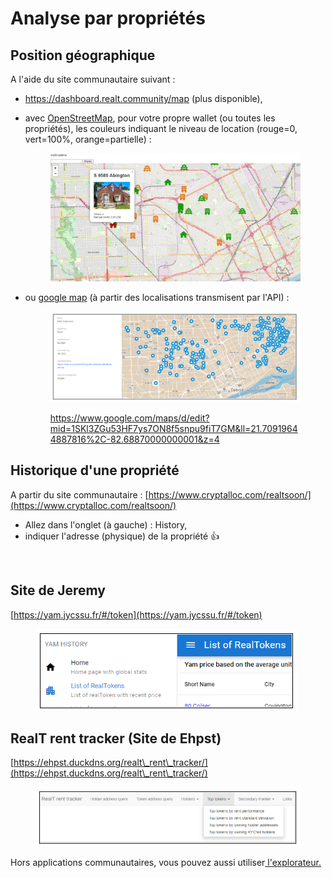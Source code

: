 # Analyse par propriétés

## Position géographique

A l'aide du site communautaire suivant :&#x20;

* https://dashboard.realt.community/map (plus disponible),
*   avec [OpenStreetMap](http://realt1234.chickenkiller.com/), pour votre propre wallet (ou toutes les propriétés), les couleurs indiquant le niveau de location (rouge=0, vert=100%, orange=partielle) :

    <figure><img src="../.gitbook/assets/image.png" alt="" width="563"><figcaption></figcaption></figure>
*   ou [google map](https://www.google.fr/maps/d/edit?mid=1SKl3ZGu53HF7ys7ON8f5snpu9fiT7GM\&usp=sharing) (à partir des localisations transmisent par l'API) :

    <figure><img src="../.gitbook/assets/image (1) (1) (1) (1).png" alt="" width="563"><figcaption><p><a href="https://www.google.com/maps/d/edit?mid=1SKl3ZGu53HF7ys7ON8f5snpu9fiT7GM&#x26;ll=21.70919644887816%2C-82.68870000000001&#x26;z=4">https://www.google.com/maps/d/edit?mid=1SKl3ZGu53HF7ys7ON8f5snpu9fiT7GM&#x26;ll=21.70919644887816%2C-82.68870000000001&#x26;z=4</a></p></figcaption></figure>

## Historique d'une propriété

A partir du site communautaire : [https://www.cryptalloc.com/realtsoon/](https://www.cryptalloc.com/realtsoon/)

* Allez dans l'onglet (à gauche) : History,
* indiquer l'adresse (physique) de la propriété :thumbsup:

<figure><img src="../.gitbook/assets/image (31).png" alt=""><figcaption></figcaption></figure>

## Site de Jeremy

[https://yam.jycssu.fr/#/token](https://yam.jycssu.fr/#/token)

<figure><img src="../.gitbook/assets/image (8) (1) (2).png" alt=""><figcaption></figcaption></figure>

## RealT rent tracker (Site de Ehpst)

[https://ehpst.duckdns.org/realt\_rent\_tracker/](https://ehpst.duckdns.org/realt\_rent\_tracker/)

<figure><img src="../.gitbook/assets/image (1) (4) (1).png" alt=""><figcaption></figcaption></figure>

Hors applications communautaires, vous pouvez aussi utiliser[ l'explorateur.](../defi-realt/explorateurs/)

